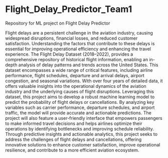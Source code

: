# Flight_Delay_Predictor_Team1
Repository for ML project on Flight Delay Predictor 

Flight delays are a persistent challenge in the aviation industry, causing widespread disruptions, financial losses, and reduced customer satisfaction. Understanding the factors that contribute to these delays is essential for improving operational efficiency and enhancing the travel experience. The Flight Delay Dataset (2018–2022), provides a comprehensive repository of historical flight information, enabling an in-depth analysis of delay patterns and trends across the United States.
This dataset encompasses a wide range of critical features, including airline performance, flight schedules, departure and arrival delays, airport congestion, and seasonal variations. With over four years of detailed data, it offers valuable insights into the operational dynamics of the aviation industry and the underlying causes of flight disruptions.
Leveraging this dataset, this project aims to develop a robust machine learning model to predict the probability of flight delays or cancellations. By analyzing key variables such as carrier performance, departure schedules, and airport traffic, the model will provide accurate and actionable predictions. The project will also feature a user-friendly interface that empowers passengers to make informed travel decisions and helps airlines optimize their operations by identifying bottlenecks and improving schedule reliability.
Through predictive insights and actionable analytics, this project seeks to address the challenges of flight delays and cancellations, offering innovative solutions to enhance customer satisfaction, improve operational resilience, and contribute to a more efficient aviation ecosystem.
